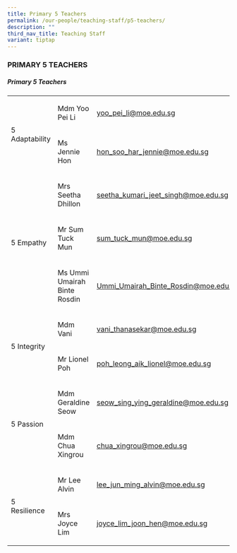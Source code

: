 ```yaml
---
title: Primary 5 Teachers
permalink: /our-people/teaching-staff/p5-teachers/
description: ""
third_nav_title: Teaching Staff
variant: tiptap
---
```

<h3>PRIMARY 5 TEACHERS</h3>
<h5>Primary 5 Teachers</h5>
<table style="minWidth: 75px">
<colgroup>
<col>
<col>
<col>
</colgroup>
<tbody>
<tr>
<td rowspan="2" colspan="1">
<p>5 Adaptability</p>
</td>
<td rowspan="1" colspan="1">
<p>Mdm Yoo Pei Li
<br>
</p>
</td>
<td rowspan="1" colspan="1">
<p><a href="mailto:yoo_pei_li@moe.edu.sg" rel="noopener noreferrer nofollow" target="_blank">yoo_pei_li@moe.edu.sg</a> 
<br>
</p>
</td>
</tr>
<tr>
<td rowspan="1" colspan="1">
<p>Ms Jennie Hon</p>
</td>
<td rowspan="1" colspan="1">
<p><a href="mailto:hon_soo_har_jennie@moe.edu.sg" rel="noopener noreferrer nofollow" target="_blank">hon_soo_har_jennie@moe.edu.sg</a>
</p>
</td>
</tr>
<tr>
<td rowspan="3" colspan="1">
<p>5 Empathy</p>
</td>
<td rowspan="1" colspan="1">
<p>Mrs Seetha Dhillon
<br>
</p>
</td>
<td rowspan="1" colspan="1">
<p><a href="mailto:seetha_kumari_jeet_singh@moe.edu.sg" rel="noopener noreferrer nofollow" target="_blank">seetha_kumari_jeet_singh@moe.edu.sg</a> 
<br>
</p>
<p></p>
</td>
</tr>
<tr>
<td rowspan="1" colspan="1">
<p>Mr Sum Tuck Mun</p>
<p></p>
</td>
<td rowspan="1" colspan="1">
<p><a href="mailto:sum_tuck_mun@moe.edu.sg" rel="noopener noreferrer nofollow" target="_blank">sum_tuck_mun@moe.edu.sg</a>
</p>
</td>
</tr>
<tr>
<td rowspan="1" colspan="1">
<p>Ms Ummi Umairah Binte Rosdin</p>
</td>
<td rowspan="1" colspan="1">
<p><a href="mailto:Ummi_Umairah_Binte_Rosdin@moe.edu.sg" rel="noopener noreferrer nofollow" target="_blank">Ummi_Umairah_Binte_Rosdin@moe.edu.sg</a>
</p>
</td>
</tr>
<tr>
<td rowspan="2" colspan="1">
<p>5 Integrity</p>
</td>
<td rowspan="1" colspan="1">
<p>Mdm Vani
<br>
</p>
</td>
<td rowspan="1" colspan="1">
<p><a href="mailto:vani_thanasekar@moe.edu.sg" rel="noopener noreferrer nofollow" target="_blank">vani_thanasekar@moe.edu.sg</a> 
<br>
</p>
</td>
</tr>
<tr>
<td rowspan="1" colspan="1">
<p>Mr Lionel Poh</p>
</td>
<td rowspan="1" colspan="1">
<p><a href="mailto:poh_leong_aik_lionel@moe.edu.sg" rel="noopener noreferrer nofollow" target="_blank">poh_leong_aik_lionel@moe.edu.sg</a>
</p>
</td>
</tr>
<tr>
<td rowspan="2" colspan="1">
<p>5 Passion</p>
</td>
<td rowspan="1" colspan="1">
<p>Mdm Geraldine Seow
<br>
</p>
</td>
<td rowspan="1" colspan="1">
<p><a href="mailto:seow_sing_ying_geraldine@moe.edu.sg" rel="noopener noreferrer nofollow" target="_blank">seow_sing_ying_geraldine@moe.edu.sg</a> 
<br>
</p>
</td>
</tr>
<tr>
<td rowspan="1" colspan="1">
<p>Mdm Chua Xingrou</p>
</td>
<td rowspan="1" colspan="1">
<p><a href="mailto:chua_xingrou@moe.edu.sg" rel="noopener noreferrer nofollow" target="_blank">chua_xingrou@moe.edu.sg</a>
</p>
</td>
</tr>
<tr>
<td rowspan="2" colspan="1">
<p>5 Resilience</p>
</td>
<td rowspan="1" colspan="1">
<p>Mr Lee Alvin
<br>
</p>
</td>
<td rowspan="1" colspan="1">
<p><a href="mailto:lee_jun_ming_alvin@moe.edu.sg" rel="noopener noreferrer nofollow" target="_blank">lee_jun_ming_alvin@moe.edu.sg</a> 
<br>
</p>
</td>
</tr>
<tr>
<td rowspan="1" colspan="1">
<p>Mrs Joyce Lim</p>
</td>
<td rowspan="1" colspan="1">
<p><a href="mailto:joyce_lim_joon_hen@moe.edu.sg" rel="noopener noreferrer nofollow" target="_blank">joyce_lim_joon_hen@moe.edu.sg</a> 
</p>
</td>
</tr>
</tbody>
</table>
<p>
<br>
</p>